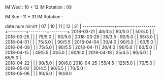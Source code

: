 IM Wed      : 10 + 12
IM Rotation :      09

IM Sun      : 11 + 31
IM Rotation : 

date num min/rt |    07   |    10   |    11   |    12   |    31   |
----------------+---------+---------+---------+---------+---------+
2018-03-21      |  40/3.5 |  90/5.0 |         |  50/5.0 |         |
2018-03-25      |         |         |  75/5.0 |         |  90/5.0 |
2018-03-28      |  35/3.5 |  90/5.0 |         |  55/5.0 |         |
2018-04-01      |         |         |  75/5.0 |         |  90/5.5 |
2018-04-04      |  30/4.0 |  90/5.0 |         |  60/5.0 |         |
2018-04-08      |         |         |  75/5.0 |         |  90/5.5 |
2018-04-11      |  30/4.0 |  90/5.0 |         |  60/5.0 |         |
2018-04-15      |         |  49/5.5 |  41/5.0 |         |  90/6.0 |
2018-04-18      |  25/4.5 |  90/5.0 |         |  65/5.0 |        
2018-04-22      |         |         |  90/5.0 |         |  90/6.0
2018-04-25      |  55/4.5 | 125/5.0 |         |  70/5.0 |        
2018-05-02      |  20/4.5 |  90/5.5 |         |  70/5.0 |        
2018-05-06      |         |         |  90/5.0 |         |  90/6.0
